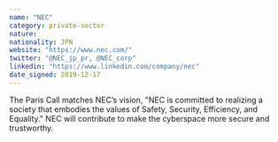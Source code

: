 ```yaml
---
name: "NEC"
category: private-sector
nature:
nationality: JPN
website: "https://www.nec.com/"
twitter: "@NEC_jp_pr, @NEC_corp"
linkedin: "https://www.linkedin.com/company/nec"
date_signed: 2019-12-17
---
```

The Paris Call matches NEC’s vision, &quot;NEC is committed to realizing a society that embodies the values of Safety, Security, Efficiency, and Equality.&quot; NEC will contribute to make the cyberspace more secure and trustworthy.
